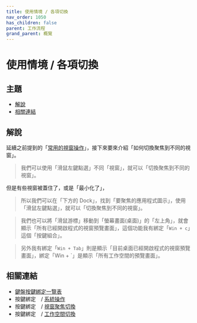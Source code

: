 ```yaml
---
title: 使用情境 / 各項切換
nav_order: 1050
has_children: false
parent: 工作流程
grand_parent: 概覽
---
```



# 使用情境 / 各項切換




## 主題

* [解說](#解說)
* [相關連結](#相關連結)




## 解說

延續之前提到的「[常用的視窗操作](https://samwhelp.github.io/note-about-lingmo/read/guide/workflow/window-control.html)」，接下來要來介紹「如何切換聚焦到不同的視窗」。


> 我們可以使用「滑鼠左鍵點選」不同「視窗」，就可以「切換聚焦到不同的視窗」。

但是有些視窗被蓋住了，或是「最小化了」，

> 所以我們可以在「下方的 Dock」，找到「要聚焦的應用程式圖示」，使用「滑鼠左鍵點選」，就可以「切換聚焦到不同的視窗」。

> 我們也可以將「滑鼠游標」移動到「螢幕畫面(桌面)」的「左上角」，就會顯示「所有已經開啟程式的視窗預覽畫面」，這個功能我有綁定「`Win + c`」這個「按鍵組合」。

> 另外我有綁定「`Win + Tab`」則是顯示「目前桌面已經開啟程式的視窗預覽畫面」，綁定「Win + `」是顯示「所有工作空間的預覽畫面」。


## 相關連結

* [鍵盤按鍵綁定一覽表](https://samwhelp.github.io/note-about-lingmo/read/cheatsheet/keybind.html#視窗操作--視窗聚焦切換)
* 按鍵綁定　/ [系統操作](https://samwhelp.github.io/note-about-lingmo/read/config/keybind/system-control.html)
* 按鍵綁定　/ [視窗聚焦切換](https://samwhelp.github.io/note-about-lingmo/read/config/keybind/window-focus.html)
* 按鍵綁定　/ [工作空間切換](https://samwhelp.github.io/note-about-lingmo/read/config/keybind/workspace-switch.html)

